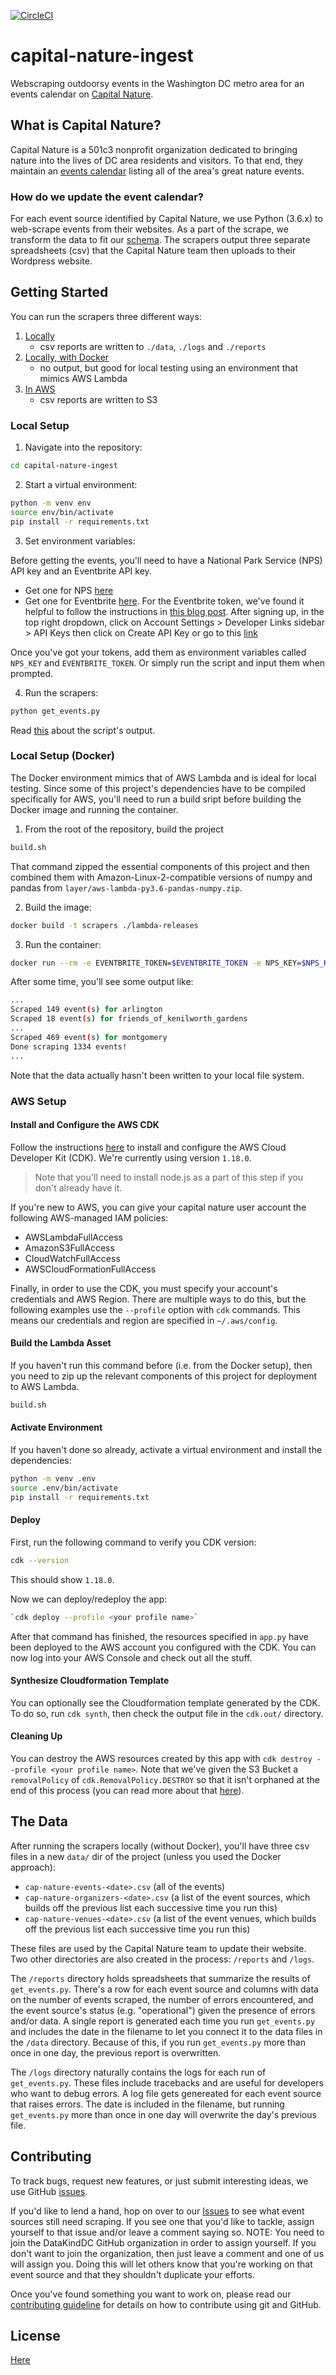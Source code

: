 [![CircleCI](https://circleci.com/gh/DataKind-DC/capital-nature-ingest/tree/master.svg?style=svg)](https://circleci.com/gh/DataKind-DC/capital-nature-ingest/tree/master) 
# capital-nature-ingest

Webscraping outdoorsy events in the Washington DC metro area for an events calendar on [Capital Nature](http://capitalnature.org/).

## What is Capital Nature?

Capital Nature is a 501c3 nonprofit organization dedicated to bringing nature into the lives of DC area residents and visitors. To that end, they maintain an [events calendar](http://capitalnature.org/events/month/) listing all of the area's great nature events.

### How do we update the event calendar?

For each event source identified by Capital Nature, we use Python (3.6.x) to web-scrape events from their websites. As a part of the scrape, we transform the data to fit our [schema](https://github.com/DataKind-DC/capital-nature-ingest/blob/master/event_schema.md). The scrapers output three separate spreadsheets (csv) that the Capital Nature team then uploads to their Wordpress website.

## Getting Started

You can run the scrapers three different ways:

1. [Locally](#Local-Setup)
    - csv reports are written to `./data`, `./logs` and `./reports`
2. [Locally, with Docker](#Local-Setup-(Docker))
    - no output, but good for local testing using an environment that mimics AWS Lambda
3. [In AWS](#AWS-Setup)
    - csv reports are written to S3

### Local Setup

1. Navigate into the repository:

```bash
cd capital-nature-ingest
```

2. Start a virtual environment:

```bash
python -m venv env
source env/bin/activate
pip install -r requirements.txt
```

3. Set environment variables:

Before getting the events, you'll need to have a National Park Service (NPS) API key and an Eventbrite API key.
 - Get one for NPS [here](https://www.nps.gov/subjects/developer/index.htm)
 - Get one for Eventbrite [here](https://www.eventbrite.com/platform/api). For the Eventbrite token, we've found it helpful to follow the instructions in [this blog post](https://www.appypie.com/faqs/how-can-i-get-my-eventbrite-personal-oauth-token-key). After signing up, in the top right dropdown, click on Account Settings > Developer Links sidebar > API Keys then click  on Create API Key or go to this [link](https://www.eventbrite.com/account-settings/apps/new)
 
Once you've got your tokens, add them as environment variables called `NPS_KEY` and `EVENTBRITE_TOKEN`. Or simply run the script and input them when prompted.

4. Run the scrapers:

```bash
python get_events.py
```

Read [this](#The-Data) about the script's output.

### Local Setup (Docker)

The Docker environment mimics that of AWS Lambda and is ideal for local testing. Since some of this project's dependencies have to be compiled specifically for AWS, you'll need to run a build sript before building the Docker image and running the container.

1. From the root of the repository, build the project

```bash
build.sh
```

That command zipped the essential components of this project and then combined them with Amazon-Linux-2-compatible versions of numpy and pandas from `layer/aws-lambda-py3.6-pandas-numpy.zip`.

2. Build the image:

```bash
docker build -t scrapers ./lambda-releases
```

3. Run the container:

```bash
docker run --rm -e EVENTBRITE_TOKEN=$EVENTBRITE_TOKEN -e NPS_KEY=$NPS_KEY scrapers
```

After some time, you'll see some output like:

```bash
...
Scraped 149 event(s) for arlington
Scraped 18 event(s) for friends_of_kenilworth_gardens
...
Scraped 469 event(s) for montgomery
Done scraping 1334 events!
...
```

Note that the data actually hasn't been written to your local file system.

### AWS Setup

#### Install and Configure the AWS CDK

Follow the instructions [here](https://docs.aws.amazon.com/cdk/latest/guide/getting_started.html) to install and configure the AWS Cloud Developer Kit (CDK). We're currently using version `1.18.0`.

>Note that you'll need to install node.js as a part of this step if you don't already have it.

If you're new to AWS, you can give your capital nature user account the following AWS-managed IAM policies:

- AWSLambdaFullAccess
- AmazonS3FullAccess
- CloudWatchFullAccess
- AWSCloudFormationFullAccess

Finally, in order to use the CDK, you must specify your account's credentials and AWS Region. There are multiple ways to do this, but the following examples use the `--profile` option with `cdk` commands. This means our credentials and region are specified in `~/.aws/config`.

#### Build the Lambda Asset

If you haven't run this command before (i.e. from the Docker setup), then you need to zip up the relevant components of this project for deployment to AWS Lambda.

```bash
build.sh
```

#### Activate Environment

If you haven't done so already, activate a virtual environment and install the dependencies:

```bash
python -m venv .env
source .env/bin/activate
pip install -r requirements.txt
```

#### Deploy

First, run the following command to verify you CDK version:

```bash
cdk --version
```

This should show `1.18.0`.

Now we can deploy/redeploy the app:

```bash
`cdk deploy --profile <your profile name>`
```

After that command has finished, the resources specified in `app.py` have been deployed to the AWS account you configured with the CDK. You can now log into your AWS Console and check out all the stuff.

#### Synthesize Cloudformation Template

You can optionally see the Cloudformation template generated by the CDK. To do so, run `cdk synth`, then check the output file in the `cdk.out/` directory.

#### Cleaning Up

You can destroy the AWS resources created by this app with `cdk destroy --profile <your profile name>`. Note that we've given the S3 Bucket a `removalPolicy` of `cdk.RemovalPolicy.DESTROY` so that it isn't orphaned at the end of this process (you can read more about that [here](https://docs.aws.amazon.com/AmazonS3/latest/user-guide/delete-bucket.html)).

## The Data

After running the scrapers locally (without Docker), you'll have three csv files in a new `data/` dir of the project (unless you used the Docker approach):

- `cap-nature-events-<date>.csv` (all of the events)
- `cap-nature-organizers-<date>.csv` (a list of the event sources, which builds off the previous list each successive time you run this)
- `cap-nature-venues-<date>.csv` (a list of the event venues, which builds off the previous list each successive time you run this)

These files are used by the Capital Nature team to update their website. Two other directories are also created in the process:  `/reports` and `/logs`.

The `/reports` directory holds spreadsheets that summarize the results of `get_events.py`. There's a row for each event source and columns with data on the number of events scraped, the number of errors encountered, and the event source's status (e.g. "operational") given the presence of errors and/or data. A single report is generated each time you run `get_events.py` and includes the date in the filename to let you connect it to the data files in the `/data` directory. Because of this, if you run `get_events.py` more than once in one day, the previous report is overwritten.

The `/logs` directory naturally contains the logs for each run of `get_events.py`. These files include tracebacks and are useful for developers who want to debug errors. A log file gets genereated for each event source that raises errors. The date is included in the filename, but running `get_events.py` more than once in one day will overwrite the day's previous file.

## Contributing

To track bugs, request new features, or just submit interesting ideas, we use GitHub [issues](https://github.com/DataKind-DC/capital-nature-ingest/issues).

If you'd like to lend a hand, hop on over to our [Issues](https://github.com/DataKind-DC/capital-nature-ingest/issues) to see what event sources still need scraping. If you see one that you'd like to tackle, assign yourself to that issue and/or leave a comment saying so. NOTE: You need to join the DataKindDC GitHub organization in order to assign yourself. If you don't want to join the organization, then just leave a comment and one of us will assign you. Doing this will let others know that you're working on that event source and that they shouldn't duplicate your efforts.

Once you've found something you want to work on, please read our [contributing guideline](https://github.com/DataKind-DC/capital-nature-ingest/blob/master/.github/CONTRIBUTING.md) for details on how to contribute using git and GitHub.

## License

[Here](https://github.com/DataKind-DC/capital-nature-ingest/blob/master/.github/LICENSE)
